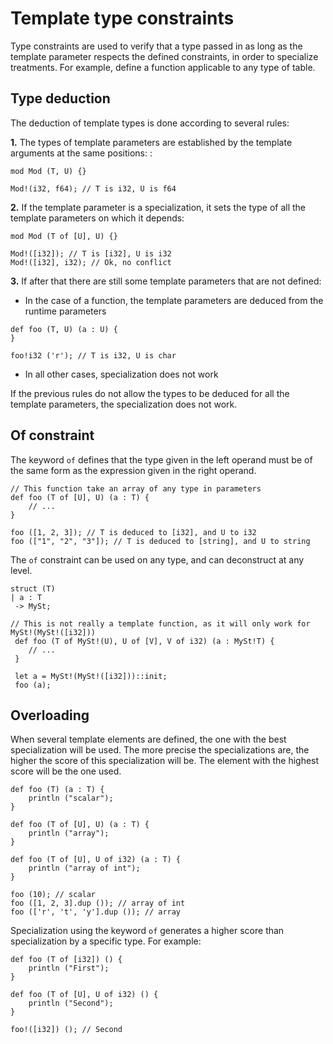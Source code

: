 # Template type constraints


Type constraints are used to verify that a type passed in
as long as the template parameter respects the defined constraints, in order to
specialize treatments. For example, define a function
applicable to any type of table.

## Type deduction 

The deduction of template types is done according to several rules:

**1.** The types of template parameters are established by the template arguments at the same positions: : 

```ymir
mod Mod (T, U) {}

Mod!(i32, f64); // T is i32, U is f64
```

**2.** If the template parameter is a specialization, it sets the type of all the template parameters on which it depends:

```ymir
mod Mod (T of [U], U) {}
	
Mod!([i32]); // T is [i32], U is i32
Mod!([i32], i32); // Ok, no conflict
```

**3.** If after that there are still some template parameters that are not defined: 

- In the case of a function, the template parameters are deduced from the runtime parameters
	
```ymir
def foo (T, U) (a : U) {
}
		
foo!i32 ('r'); // T is i32, U is char
```

- In all other cases, specialization does not work

If the previous rules do not allow the types to be deduced for all the template parameters, the specialization does not work.

## Of constraint

The keyword `of` defines that the type given in the left operand must be of the same form as the expression given in the right operand. 

```ymir
// This function take an array of any type in parameters
def foo (T of [U], U) (a : T) {
	// ...
}

foo ([1, 2, 3]); // T is deduced to [i32], and U to i32
foo (["1", "2", "3"]); // T is deduced to [string], and U to string
```


The `of` constraint can be used on any type, and can deconstruct at any level.


```ymir
struct (T) 
| a : T
 -> MySt;

// This is not really a template function, as it will only work for MySt!(MySt!([i32]))
 def foo (T of MySt!(U), U of [V], V of i32) (a : MySt!T) {
	// ...
 }
 
 let a = MySt!(MySt!([i32]))::init;
 foo (a); 
 ```
 
 
## Overloading

When several template elements are defined, the one with the best specialization will be used. The more precise the specializations are, the higher the score of this specialization will be. The element with the highest score will be the one used.

```ymir
def foo (T) (a : T) {
	println ("scalar");
}

def foo (T of [U], U) (a : T) {
	println ("array");
}

def foo (T of [U], U of i32) (a : T) {
	println ("array of int");
}

foo (10); // scalar
foo ([1, 2, 3].dup ()); // array of int
foo (['r', 't', 'y'].dup ()); // array
```

Specialization using the keyword `of` generates a higher score than specialization by a specific type. For example:

```ymir
def foo (T of [i32]) () {
	println ("First");
}

def foo (T of [U], U of i32) () {
	println ("Second");
}

foo!([i32]) (); // Second
```



